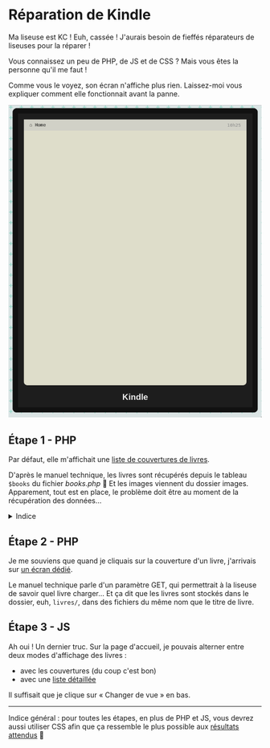 # Réparation de Kindle

Ma liseuse est KC ! Euh, cassée ! J'aurais besoin de fieffés réparateurs de liseuses pour la réparer !

Vous connaissez un peu de PHP, de JS et de CSS ? Mais vous êtes la personne qu'il me faut !

Comme vous le voyez, son écran n'affiche plus rien. Laissez-moi vous expliquer comment elle fonctionnait avant la panne.

![Kindle cassé](bug.png)

## Étape 1 - PHP

Par défaut, elle m'affichait une [liste de couvertures de livres](resultat/home.png).

D'après le manuel technique, les livres sont récupérés depuis le tableau `$books` du fichier *books.php* :thinking: Et les images viennent du dossier images. Apparement, tout est en place, le problème doit être au moment de la récupération des données…

<details>
<summary>Indice</summary>

Vous n'avez *jamais besoin d'écrire le titre des livres en dur*, ils existent déjà : l'objectif est de les récupérer automatiquement depuis le tableau, avec une itération.

</details>

## Étape 2 - PHP

Je me souviens que quand je cliquais sur la couverture d'un livre, j'arrivais sur [un écran dédié](resultat/livre.png).

Le manuel technique parle d'un paramètre GET, qui permettrait à la liseuse de savoir quel livre charger… Et ça dit que les livres sont stockés dans le dossier, euh, `livres/`, dans des fichiers du même nom que le titre de livre.

## Étape 3 - JS

Ah oui ! Un dernier truc. Sur la page d'accueil, je pouvais alterner entre deux modes d'affichage des livres :

- avec les couvertures (du coup c'est bon)
- avec une [liste détaillée](resultat/liste.png)

Il suffisait que je clique sur « Changer de vue » en bas.

---

Indice général : pour toutes les étapes, en plus de PHP et JS, vous devrez aussi utiliser CSS afin que ça ressemble le plus possible aux [résultats attendus](resultat) :pray:

